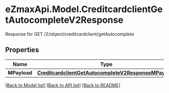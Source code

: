 # eZmaxApi.Model.CreditcardclientGetAutocompleteV2Response
Response for GET /2/object/creditcardclient/getAutocomplete

## Properties

Name | Type | Description | Notes
------------ | ------------- | ------------- | -------------
**MPayload** | [**CreditcardclientGetAutocompleteV2ResponseMPayload**](CreditcardclientGetAutocompleteV2ResponseMPayload.md) |  | 

[[Back to Model list]](../README.md#documentation-for-models) [[Back to API list]](../README.md#documentation-for-api-endpoints) [[Back to README]](../README.md)

